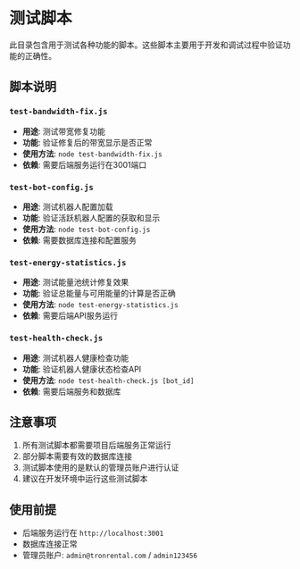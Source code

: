 # 测试脚本

此目录包含用于测试各种功能的脚本。这些脚本主要用于开发和调试过程中验证功能的正确性。

## 脚本说明

### `test-bandwidth-fix.js`
- **用途**: 测试带宽修复功能
- **功能**: 验证修复后的带宽显示是否正常
- **使用方法**: `node test-bandwidth-fix.js`
- **依赖**: 需要后端服务运行在3001端口

### `test-bot-config.js`
- **用途**: 测试机器人配置加载
- **功能**: 验证活跃机器人配置的获取和显示
- **使用方法**: `node test-bot-config.js`
- **依赖**: 需要数据库连接和配置服务

### `test-energy-statistics.js`
- **用途**: 测试能量池统计修复效果
- **功能**: 验证总能量与可用能量的计算是否正确
- **使用方法**: `node test-energy-statistics.js`
- **依赖**: 需要后端API服务运行

### `test-health-check.js`
- **用途**: 测试机器人健康检查功能
- **功能**: 验证机器人健康状态检查API
- **使用方法**: `node test-health-check.js [bot_id]`
- **依赖**: 需要后端服务和数据库

## 注意事项

1. 所有测试脚本都需要项目后端服务正常运行
2. 部分脚本需要有效的数据库连接
3. 测试脚本使用的是默认的管理员账户进行认证
4. 建议在开发环境中运行这些测试脚本

## 使用前提

- 后端服务运行在 `http://localhost:3001`
- 数据库连接正常
- 管理员账户: `admin@tronrental.com` / `admin123456`
